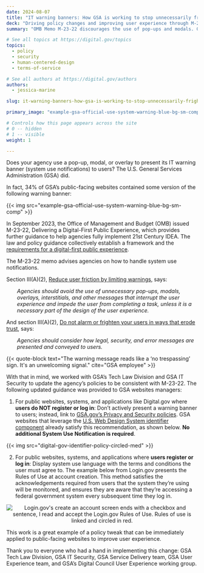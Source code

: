 ```yaml
---
date: 2024-08-07
title: "IT warning banners: How GSA is working to stop unnecessarily frightening users"
deck: "Driving policy changes and improving user experience through M-23-22"
summary: "OMB Memo M-23-22 discourages the use of pop-ups and modals. GSA IT updated security policies so that IT warning banners are presented less intrusively to users."

# See all topics at https://digital.gov/topics
topics:
  - policy
  - security
  - human-centered-design
  - terms-of-service

# See all authors at https://digital.gov/authors
authors:
  - jessica-marine

slug: it-warning-banners-how-gsa-is-working-to-stop-unnecessarily-frightening-users

primary_image: "example-gsa-official-use-system-warning-blue-bg-sm-comp"

# Controls how this page appears across the site
# 0 -- hidden
# 1 -- visible
weight: 1

---
```


Does your agency use a pop-up, modal, or overlay to present its IT warning banner (system use notifications) to users? The U.S. General Services Administration (GSA) did.

In fact, 34% of GSA’s public-facing websites contained some version of the following warning banner:

{{< img src="example-gsa-official-use-system-warning-blue-bg-sm-comp" >}}

In September 2023, the Office of Management and Budget (OMB) issued M-23-22, Delivering a Digital-First Public Experience, which provides further guidance to help agencies fully implement 21st Century IDEA. The law and policy guidance collectively establish a framework and the [requirements for a digital-first public experience](https://digital.gov/resources/delivering-digital-first-public-experience/).

The M-23-22 memo advises agencies on how to handle system use notifications.

Section III(A)(2), [Reduce user friction by limiting warnings](https://www.whitehouse.gov/omb/management/ofcio/delivering-a-digital-first-public-experience/#IIIA:~:text=Reduce%20user%20friction%20by%20limiting%20warnings%3A), says:

<div style="text-align:left; margin-left: 2em;">
<p><em>Agencies should avoid the use of unnecessary pop-ups, modals, overlays, interstitials, and other messages that interrupt the user experience and impede the user from completing a task, unless it is a necessary part of the design of the user experience.</em></p>
</div>
  
And section III(A)(2), [Do not alarm or frighten your users in ways that erode trust](https://www.whitehouse.gov/omb/management/ofcio/delivering-a-digital-first-public-experience/#IIIA:~:text=Do%20not%20alarm%20or%20frighten%20your%20users%20in%20ways%20that%20erode%20trust), says:

<div style="text-align:left; margin-left: 2em;">
<p><em>Agencies should consider how legal, security, and error messages are presented and conveyed to users.</em></p>
</div>

{{< quote-block text="The warning message reads like a ‘no trespassing’ sign. It's an unwelcoming signal." cite="GSA employee" >}}

With that in mind, we worked with GSA’s Tech Law Division and GSA IT Security to update the agency’s policies to be consistent with M-23-22. The following updated guidance was provided to GSA websites managers:

1. For public websites, systems, and applications like Digital.gov where **users do NOT register or log in**: Don’t actively present a warning banner to users; instead, link to [GSA.gov’s Privacy and Security policies](https://www.gsa.gov/website-information/website-policies#privacy). GSA websites that leverage the [U.S. Web Design System identifier component](https://www.gsa.gov/website-information/website-policies#privacy) already satisfy this recommendation, as shown below. **No additional System Use Notification is required**.

{{< img src="digital-gov-identifier-policy-circled-med" >}}

2. For public websites, systems, and applications where **users register or log in**: Display system use language with the terms and conditions the user must agree to. The example below from Login.gov presents the Rules of Use at account creation. This method satisfies the acknowledgements required from users that the system they’re using will be monitored, and ensures they are aware that they’re accessing a federal government system every subsequent time they log in.

<div style="text-align:center;"><img src="https://s3.amazonaws.com/digitalgov/rules-of-use-login-gov.png" alt="Login.gov's create an account screen ends with a checkbox and sentence, I read and accept the Login.gov Rules of Use. Rules of use is linked and circled in red."></div>

This work is a great example of a policy tweak that can be immediately applied to public-facing websites to improve user experience.

Thank you to everyone who had a hand in implementing this change: GSA Tech Law Division, GSA IT Security, GSA Service Delivery team, GSA User Experience team, and GSA’s Digital Council User Experience working group.
